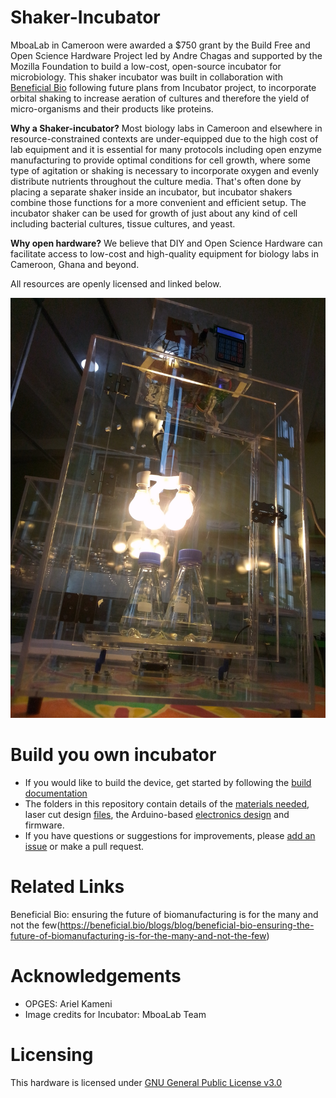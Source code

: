 # Shaker-Incubator

MboaLab in Cameroon were awarded a $750 grant by the Build Free and Open Science Hardware Project led by Andre Chagas and supported by the Mozilla Foundation to build a low-cost, open-source incubator for microbiology. This shaker incubator was built in collaboration with [Beneficial Bio](https://beneficial.bio/) following future plans from Incubator project, to incorporate orbital shaking to increase aeration of cultures and therefore the yield of micro-organisms and their products like proteins.  

**Why a Shaker-incubator?**
Most biology labs in Cameroon and elsewhere in resource-constrained contexts are under-equipped due to the high cost of lab equipment and it is essential for many protocols including open enzyme manufacturing to provide optimal conditions for cell growth, where some type of agitation or shaking is necessary to incorporate oxygen and evenly distribute nutrients throughout the culture media. That's often done by placing a separate shaker inside an incubator, but incubator shakers combine those functions for a more convenient and efficient setup. The incubator shaker can be used for growth of just about any kind of cell including bacterial cultures, tissue cultures, and yeast. 

**Why open hardware?**
We believe that DIY and Open Science Hardware can facilitate access to low-cost and high-quality equipment for biology labs in Cameroon, Ghana and beyond. 

All resources are openly licensed and linked below.

![Shaker incubator frontview](Documentation/Images/Shaker_Incubator_Front_2.jpg)

# Build you own incubator

 - If you would like to build the device, get started by following the [build documentation](https://github.com/Mboalab/Shaker-Incubator/blob/main/Documentation/Building/Building.md)
 - The folders in this repository contain details of the [materials needed](https://github.com/Mboalab/Shaker-Incubator/blob/main/Hardware/BOM/BOM.md), laser cut design [files](https://github.com/Mboalab/Shaker-Incubator/tree/main/Hardware/Laser_Cut_Files), the Arduino-based [electronics design](https://github.com/Mboalab/Shaker-Incubator/tree/main/Hardware/Electronics) and firmware.
 - If you have questions or suggestions for improvements, please [add an issue](https://github.com/Mboalab/Shaker-Incubator/issues) or make a pull request.

# Related Links
Beneficial Bio: ensuring the future of biomanufacturing is for the many and not the few(https://beneficial.bio/blogs/blog/beneficial-bio-ensuring-the-future-of-biomanufacturing-is-for-the-many-and-not-the-few)

# Acknowledgements

-   OPGES: Ariel Kameni
-   Image credits for Incubator: MboaLab Team

# Licensing

This hardware is licensed under [GNU General Public License v3.0](https://github.com/Mboalab/Shaker-Incubator/blob/main/License.md)

